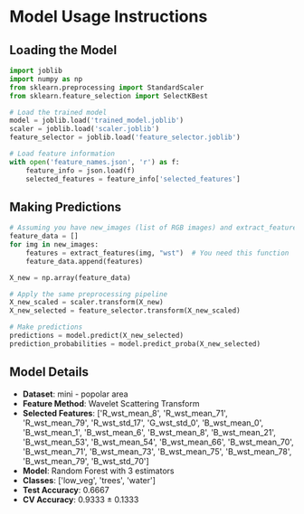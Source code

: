 # Model Usage Instructions

## Loading the Model
```python
import joblib
import numpy as np
from sklearn.preprocessing import StandardScaler
from sklearn.feature_selection import SelectKBest

# Load the trained model
model = joblib.load('trained_model.joblib')
scaler = joblib.load('scaler.joblib')
feature_selector = joblib.load('feature_selector.joblib')

# Load feature information
with open('feature_names.json', 'r') as f:
    feature_info = json.load(f)
    selected_features = feature_info['selected_features']
```

## Making Predictions
```python
# Assuming you have new_images (list of RGB images) and extract_features function
feature_data = []
for img in new_images:
    features = extract_features(img, "wst")  # You need this function
    feature_data.append(features)

X_new = np.array(feature_data)

# Apply the same preprocessing pipeline
X_new_scaled = scaler.transform(X_new)
X_new_selected = feature_selector.transform(X_new_scaled)

# Make predictions
predictions = model.predict(X_new_selected)
prediction_probabilities = model.predict_proba(X_new_selected)
```

## Model Details
- **Dataset**: mini - popolar area
- **Feature Method**: Wavelet Scattering Transform
- **Selected Features**: ['R_wst_mean_8', 'R_wst_mean_71', 'R_wst_mean_79', 'R_wst_std_17', 'G_wst_std_0', 'B_wst_mean_0', 'B_wst_mean_1', 'B_wst_mean_6', 'B_wst_mean_8', 'B_wst_mean_21', 'B_wst_mean_53', 'B_wst_mean_54', 'B_wst_mean_66', 'B_wst_mean_70', 'B_wst_mean_71', 'B_wst_mean_73', 'B_wst_mean_75', 'B_wst_mean_78', 'B_wst_mean_79', 'B_wst_std_70']
- **Model**: Random Forest with 3 estimators
- **Classes**: ['low_veg', 'trees', 'water']
- **Test Accuracy**: 0.6667
- **CV Accuracy**: 0.9333 ± 0.1333
